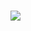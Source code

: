 # 
![](https://cdn.discordapp.com/attachments/734261035049025617/1255903060903858298/0601f79d2024ff67e5829ca8cd8719bc-removebg-preview.png?ex=667ed25f&is=667d80df&hm=80daf709741ed61a0c38432b7048c35964b83811cfdaf28734e244f4797f23c6&)
